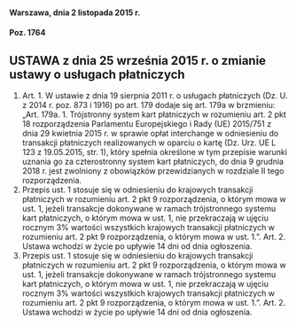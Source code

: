 #### Warszawa, dnia 2 listopada 2015 r.
#### Poz. 1764
## USTAWA z dnia 25 września 2015 r. o zmianie ustawy o usługach płatniczych

1. Art. 1. W ustawie z dnia 19 sierpnia 2011 r. o usługach płatniczych (Dz. U. z 2014 r. poz. 873 i 1916) po art. 179
    dodaje się art. 179a w brzmieniu:
    „Art. 179a. 1. Trójstronny system kart płatniczych w rozumieniu art. 2 pkt 18 rozporządzenia Parlamentu
    Europejskiego i Rady (UE) 2015/751 z dnia 29 kwietnia 2015 r. w sprawie opłat interchange w odniesieniu do transakcji płatniczych realizowanych w oparciu o kartę (Dz. Urz. UE L 123 z 19.05.2015, str. 1), który spełnia określone
    w tym przepisie warunki uznania go za czterostronny system kart płatniczych, do dnia 9 grudnia 2018 r. jest zwolniony z obowiązków przewidzianych w rozdziale II tego rozporządzenia.
2. Przepis ust. 1 stosuje się w odniesieniu do krajowych transakcji płatniczych w rozumieniu art. 2 pkt 9 rozporządzenia, o którym mowa w ust. 1, jeżeli transakcje dokonywane w ramach trójstronnego systemu kart płatniczych,
   o którym mowa w ust. 1, nie przekraczają w ujęciu rocznym 3% wartości wszystkich krajowych transakcji płatniczych w rozumieniu art. 2 pkt 9 rozporządzenia, o którym mowa w ust. 1.”.
   Art. 2. Ustawa wchodzi w życie po upływie 14 dni od dnia ogłoszenia.
3. Przepis ust. 1 stosuje się w odniesieniu do krajowych transakcji płatniczych w rozumieniu art. 2 pkt 9 rozporządzenia, o którym mowa w ust. 1, jeżeli transakcje dokonywane w ramach trójstronnego systemu kart płatniczych,
   o którym mowa w ust. 1, nie przekraczają w ujęciu rocznym 3% wartości wszystkich krajowych transakcji płatniczych w rozumieniu art. 2 pkt 9 rozporządzenia, o którym mowa w ust. 1.”.
   Art. 2. Ustawa wchodzi w życie po upływie 14 dni od dnia ogłoszenia. 
